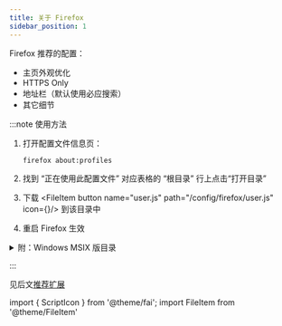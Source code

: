 ```yaml
---
title: 关于 Firefox
sidebar_position: 1
---
```


Firefox 推荐的配置：

- 主页外观优化
- HTTPS Only
- 地址栏（默认使用必应搜索）
- 其它细节

:::note 使用方法

1.  打开配置文件信息页：
    ```shell
    firefox about:profiles
    ```
2.  找到 “正在使用此配置文件” 对应表格的 “根目录” 行上点击“打开目录”

3.  下载&nbsp;<FileItem button name="user.js" path="/config/firefox/user.js" icon={<ScriptIcon />}/> 到该目录中
4.  重启 Firefox 生效

<details className="let-details-to-gray" role="alert">
<summary>附：Windows MSIX 版目录</summary>

    %LOCALAPPDATA%\Packages\Mozilla.Firefox_n80bbvh6b1yt2\LocalCache\Roaming\Mozilla\Firefox\Profiles

默认在 `.default-release` 内

</details>

:::

见后文[推荐扩展](./extensions)

import { ScriptIcon } from '@theme/fai';
import FileItem from '@theme/FileItem'
